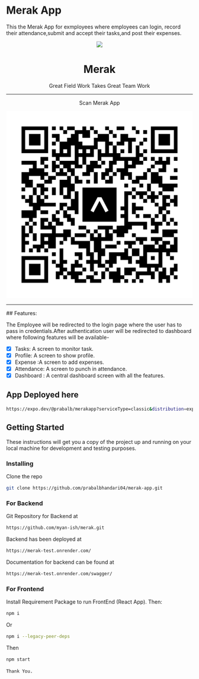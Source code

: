 # Merak App
This the Merak App for exmployees where employees can login, record their attendance,submit and accept their tasks,and post their expenses.
<p align="center">
<img src="https://github.com/prabalbhandari04/merak-client/blob/main/public/assets/Logo2x.png">
<h1 align="center">
   Merak
  </h1>
  
<p align="center"> Great Field Work Takes Great Team Work</p>
</p>

<hr>

<p align="center">Scan Merak App </p>

<p align="center"> 
  <img src="https://github.com/prabalbhandari04/merak-app/blob/main/assets/merakapp.svg">
 </p>
 <hr>
## Features:

The Employee will be redirected to the login page where the user has to pass in credentials.After authentication user will be redirected to dashboard where following features will be available- 

- [x] Tasks: A screen to monitor task. 
- [x] Profile: A screen to show profile.
- [x] Expense :A screen to add expenses.
- [x] Attendance: A screen to punch in attendance. 
- [x] Dashboard : A central dashboard screen with all the features.

## App Deployed here

```sh
https://expo.dev/@prabalb/merakapp?serviceType=classic&distribution=expo-go
```

## Getting Started

These instructions will get you a copy of the project up and running on your local machine for development and testing purposes.

### Installing
Clone the repo
   ```sh
   git clone https://github.com/prabalbhandari04/merak-app.git
   ```
### For Backend

Git Repository for Backend at 

```sh
https://github.com/myan-ish/merak.git 
```

Backend has been deployed at 

```sh
https://merak-test.onrender.com/
```

Documentation for backend can be found at

```sh
https://merak-test.onrender.com/swagger/
```


### For Frontend



Install Requirement Package to run FrontEnd (React App). Then:
 
   ```sh
   npm i 
   ```
Or 
```sh
npm i --legacy-peer-deps
```
Then
   ```sh
   npm start
   ```

```Thank You.```
